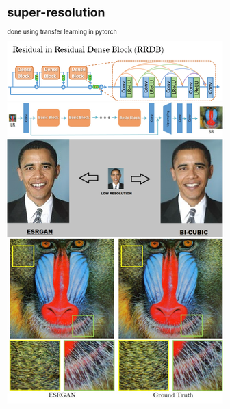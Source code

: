 # super-resolution
done using transfer learning in pytorch

![rrdb](https://github.com/shauryabit2k18/super-resolution/blob/master/figures/RRDB.png)
![architecture](https://github.com/shauryabit2k18/super-resolution/blob/master/figures/architecture.jpg)
![result1](https://github.com/shauryabit2k18/super-resolution/blob/master/figures/RESULT1.png)
![result2](https://github.com/shauryabit2k18/super-resolution/blob/master/figures/baboon.jpg)
